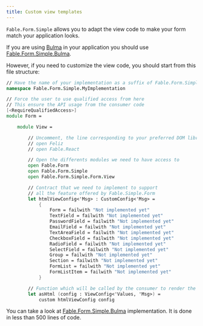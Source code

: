 ```yaml
---
title: Custom view templates
---
```


`Fable.Form.Simple` allows you to adapt the view code to make your form match your application looks.

If you are using [Bulma](https://bulma.io/) in your application you should use [Fable.Form.Simple.Bulma](/Fable.Form/Fable.Form.Simple.Bulma/installation.html).

However, if you need to customize the view code, you should start from this file structure:

```fsharp
// Have the name of your implementation as a suffix of Fable.Form.Simple
namespace Fable.Form.Simple.MyImplementation

// Force the user to use qualified access from here
// This ensure the API usage from the consumer code
[<RequireQualifiedAccess>]
module Form =

    module View =

        // Uncomment, the line corresponding to your preferred DOM library
        // open Feliz
        // open Fable.React

        // Open the differents modules we need to have access to
        open Fable.Form
        open Fable.Form.Simple
        open Fable.Form.Simple.Form.View

        // Contract that we need to implement to support
        // all the feature offered by Fable.Simple.Form
        let htmlViewConfig<'Msg> : CustomConfig<'Msg> =
            {
                Form = failwith "Not implemented yet"
                TextField = failwith "Not implemented yet"
                PasswordField = failwith "Not implemented yet"
                EmailField = failwith "Not implemented yet"
                TextAreaField = failwith "Not implemented yet"
                CheckboxField = failwith "Not implemented yet"
                RadioField = failwith "Not implemented yet"
                SelectField = failwith "Not implemented yet"
                Group = failwith "Not implemented yet"
                Section = failwith "Not implemented yet"
                FormList = failwith "Not implemented yet"
                FormListItem = failwith "Not implemented yet"
            }

        // Function which will be called by the consumer to render the form
        let asHtml (config : ViewConfig<'Values, 'Msg>) =
            custom htmlViewConfig config
```

You can take a look at [Fable.Form.Simple.Bulma](https://github.com/MangelMaxime/Fable.Form/blob/38a41274940e98a50b30d6991722d780ffe00189/packages/Fable.Form.Simple.Bulma/Form.fs) implementation. It is done in less than 500 lines of code.
